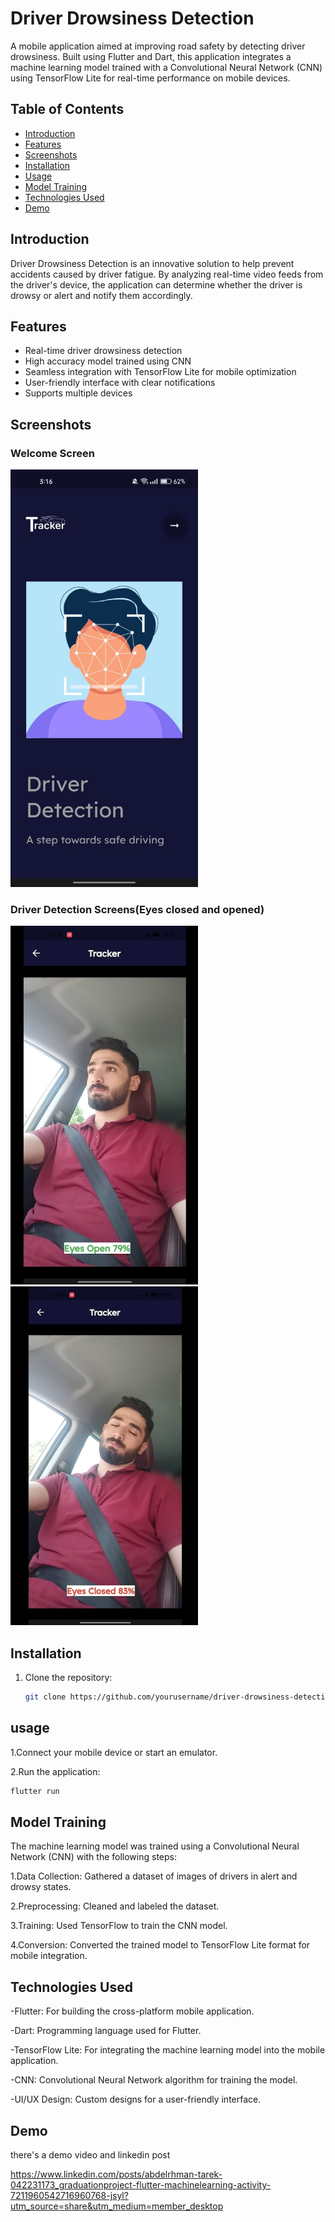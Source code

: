 ﻿# Driver Drowsiness Detection

A mobile application aimed at improving road safety by detecting driver drowsiness. Built using Flutter and Dart, this application integrates a machine learning model trained with a Convolutional Neural Network (CNN) using TensorFlow Lite for real-time performance on mobile devices.

## Table of Contents

- [Introduction](#introduction)
- [Features](#features)
- [Screenshots](#screenshots)
- [Installation](#installation)
- [Usage](#usage)
- [Model Training](#model-training)
- [Technologies Used](#technologies-used)
- [Demo](#Demo)


## Introduction

Driver Drowsiness Detection is an innovative solution to help prevent accidents caused by driver fatigue. By analyzing real-time video feeds from the driver's device, the application can determine whether the driver is drowsy or alert and notify them accordingly.

## Features

- Real-time driver drowsiness detection
- High accuracy model trained using CNN
- Seamless integration with TensorFlow Lite for mobile optimization
- User-friendly interface with clear notifications
- Supports multiple devices

## Screenshots

### Welcome Screen


<img src="screenshots/welcome_screen.jpg" alt="Welcome Screen" width="300">

### Driver Detection Screens(Eyes closed and opened)

<img src="screenshots/Eye_opened.jpg" alt="Driver Alert" width="300">

<img src="screenshots/Eye_closed.jpg" alt="Driver Drowsy" width="300">

## Installation

1. Clone the repository:
   ```bash
   git clone https://github.com/yourusername/driver-drowsiness-detection.git
## usage
1.Connect your mobile device or start an emulator.

2.Run the application:
  ```bash
 flutter run
```
##    Model Training
The machine learning model was trained using a Convolutional Neural Network (CNN) with the following steps:

1.Data Collection: Gathered a dataset of images of drivers in alert and drowsy states.

2.Preprocessing: Cleaned and labeled the dataset.

3.Training: Used TensorFlow to train the CNN model.

4.Conversion: Converted the trained model to TensorFlow Lite format for mobile integration.


## Technologies Used

-Flutter: For building the cross-platform mobile application.

-Dart: Programming language used for Flutter.

-TensorFlow Lite: For integrating the machine learning model into the mobile application.

-CNN: Convolutional Neural Network algorithm for training the model.

-UI/UX Design: Custom designs for a user-friendly interface.

## Demo

there's a demo video and linkedin post 

https://www.linkedin.com/posts/abdelrhman-tarek-042231173_graduationproject-flutter-machinelearning-activity-7211960542716960768-jsyl?utm_source=share&utm_medium=member_desktop
